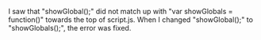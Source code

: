 I saw that "showGlobal();" did not match up with "var showGlobals = function()" towards the top of script.js. When I changed "showGlobal();" to "showGlobals();", the error was fixed. 

